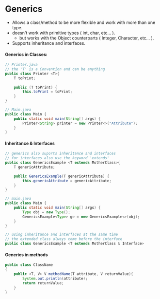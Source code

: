# Generics

- Allows a class/method to be more flexible and work with more than one type.
-  doesn't work with primitive types ( int, char, etc... ).
	-  but works with the Object counterparts ( Integer, Character, etc... ).
-  Supports inheritance and interfaces.

#### Generics in Classes:
```java
// Printer.java
// the 'T' is a Convention and can be anything
public class Printer <T>{  
	T toPrint; 
	  
	public (T toPrint) {  
		this.toPrint = toPrint;  
	}
}

// Main.java
public class Main {  
	public static void main(String[] args) {  
		Printer<String> printer = new Printer<>("Attribute");
	}
} 

```

#### Inheritance & Interfaces
```java
// generics also suports inheritance and interfaces 
// for interfaces also use the keyword 'extends'
public class GenericsExample <T extends MotherClass>{  
	T genericAttribute;  
	  
	public GenericsExample(T genericAttribute) {  
		this.genericAttribute = genericAttribute;  
	}
}

// main.java
public class Main {  
	public static void main(String[] args) {   
		Type obj = new Type();
		GenericsExample<Type> ge = new GenericsExample<>(obj);  
	}
}  

// using inheritance and interfaces at the same time
// the extended class always come before the interface
public class GenericsExample <T extends MotherClass & Interface> 

```

#### Generics in methods
```java
public class ClassName
{
	public <T, V> V methodName(T attribute, V returnValue){
		System.out.println(attribute);
		return returnValue;
	}
}
```